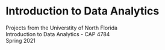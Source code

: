 # Introduction to Data Analytics
Projects from the Universtity of North Florida
<br />
Introduction to Data Analytics - CAP 4784
<br />
Spring 2021
